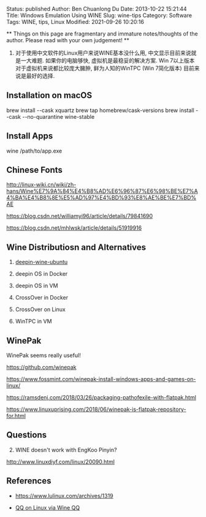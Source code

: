 Status: published
Author: Ben Chuanlong Du
Date: 2013-10-22 15:21:44
Title: Windows Emulation Using WINE
Slug: wine-tips
Category: Software
Tags: WINE, tips, Linux
Modified: 2021-09-26 10:20:16

**
Things on this page are fragmentary and immature notes/thoughts of the author. 
Please read with your own judgement!
**


1. 对于使用中文软件的Linux用户来说WINE基本没什么用, 中文显示目前来说就是一大难题.
    如果你的电脑够快, 虚拟机是最稳妥的解决方案. 
    Win 7以上版本对于虚拟机来说都比较庞大臃肿,
    鲜为人知的WinTPC (Win 7简化版本) 目前来说是最好的选择.

## Installation on macOS

brew install --cask xquartz
brew tap homebrew/cask-versions
brew install --cask --no-quarantine wine-stable

## Install Apps

wine /path/to/app.exe

## Chinese Fonts

http://linux-wiki.cn/wiki/zh-hans/Wine%E7%9A%84%E4%B8%AD%E6%96%87%E6%98%BE%E7%A4%BA%E4%B8%8E%E5%AD%97%E4%BD%93%E8%AE%BE%E7%BD%AE

https://blog.csdn.net/williamyi96/article/details/79841690

https://blog.csdn.net/mhlwsk/article/details/51919916

## Wine Distributiosn and Alternatives

1. [deepin-wine-ubuntu](https://github.com/wszqkzqk/deepin-wine-ubuntu)

2. deepin OS in Docker 

3. deepin OS in VM 

4. CrossOver in Docker

5. CrossOver on Linux

4. WinTPC in VM


## WinePak

WinePak seems really useful!

https://github.com/winepak

https://www.fossmint.com/winepak-install-windows-apps-and-games-on-linux/

https://ramsdenj.com/2018/03/26/packaging-pathofexile-with-flatpak.html

https://www.linuxuprising.com/2018/06/winepak-is-flatpak-repository-for.html


## Questions

2. WINE doesn't work with EngKoo Pinyin?

http://www.linuxdiyf.com/linux/20090.html


## References

- https://www.lulinux.com/archives/1319

- [QQ on Linux via Wine QQ](http://www.legendu.net/misc/blog/wine-qq-tips)
